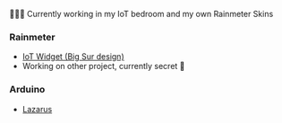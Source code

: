 👨🏻‍💻 Currently working in my IoT bedroom and my own Rainmeter Skins

### Rainmeter
- [IoT Widget (Big Sur design)](https://github.com/CiroLeg/IoT-Widget-BS/)
- Working on other project, currently secret 🤫

### Arduino
- [Lazarus](https://github.com/mrian007/paloo)
